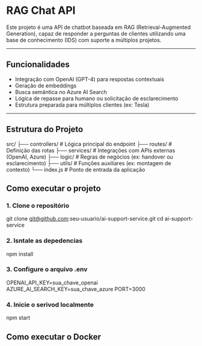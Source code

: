 # RAG Chat API

Este projeto é uma API de chatbot baseada em RAG (Retrieval-Augmented Generation), capaz de responder a perguntas de clientes utilizando uma base de conhecimento (IDS) com suporte a múltiplos projetos.  

---

##  Funcionalidades

- Integração com OpenAI (GPT-4) para respostas contextuais
- Geração de embeddings 
- Busca semântica no Azure AI Search
- Lógica de repasse para humano ou solicitação de esclarecimento
- Estrutura preparada para múltiplos clientes (ex: Tesla)

---

##  Estrutura do Projeto

src/
├── controllers/ # Lógica principal do endpoint
├── routes/ # Definição das rotas
├── services/ # Integrações com APIs externas (OpenAI, Azure)
├── logic/ # Regras de negócios (ex: handover ou esclarecimento)
├── utils/ # Funções auxiliares (ex: montagem de contexto)
└── index.js # Ponto de entrada da aplicação

##  Como executar o projeto

### 1. Clone o repositório

git clone git@github.com:seu-usuario/ai-support-service.git
cd ai-support-service

### 2. Isntale as depedencias

npm install

### 3. Configure o arquivo .env

OPENAI_API_KEY=sua_chave_openai
AZURE_AI_SEARCH_KEY=sua_chave_azure
PORT=3000

### 4. Inicie o serivod localmente

npm start


## Como executar o Docker


